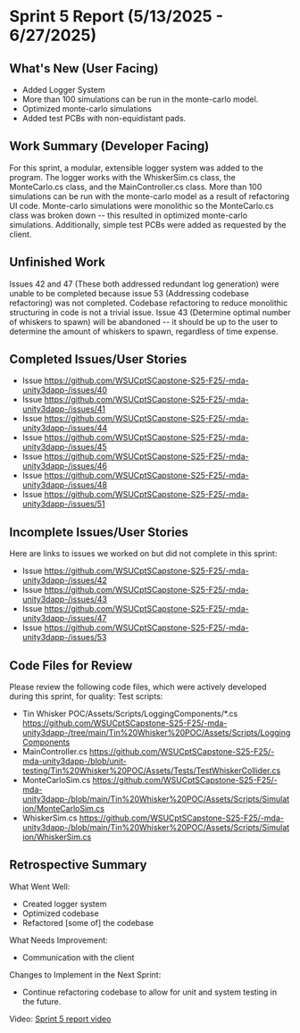 # Sprint 5 Report (5/13/2025 - 6/27/2025)

## What's New (User Facing)
 * Added Logger System
 * More than 100 simulations can be run in the monte-carlo model.
 * Optimized monte-carlo simulations
 * Added test PCBs with non-equidistant pads.

## Work Summary (Developer Facing)
For this sprint, a modular, extensible logger system was added to the program. The logger works with the WhiskerSim.cs class, the MonteCarlo.cs class, and the MainController.cs class. More than 100 simulations can be run with the monte-carlo model as a result of refactoring UI code. Monte-carlo simulations were monolithic so the MonteCarlo.cs class was broken down -- this resulted in optimized monte-carlo simulations. Additionally, simple test PCBs were added as requested by the client.

## Unfinished Work
Issues 42 and 47 (These both addressed redundant log generation) were unable to be completed because issue 53 (Addressing codebase refactoring) was not completed. Codebase refactoring to reduce monolithic structuring in code is not a trivial issue. Issue 43 (Determine optimal number of whiskers to spawn) will be abandoned -- it should be up to the user to determine the amount of whiskers to spawn, regardless of time expense.

## Completed Issues/User Stories
* Issue https://github.com/WSUCptSCapstone-S25-F25/-mda-unity3dapp-/issues/40 
* Issue https://github.com/WSUCptSCapstone-S25-F25/-mda-unity3dapp-/issues/41
* Issue https://github.com/WSUCptSCapstone-S25-F25/-mda-unity3dapp-/issues/44 
* Issue https://github.com/WSUCptSCapstone-S25-F25/-mda-unity3dapp-/issues/45 
* Issue https://github.com/WSUCptSCapstone-S25-F25/-mda-unity3dapp-/issues/46
* Issue https://github.com/WSUCptSCapstone-S25-F25/-mda-unity3dapp-/issues/48 
* Issue https://github.com/WSUCptSCapstone-S25-F25/-mda-unity3dapp-/issues/51 

 ## Incomplete Issues/User Stories
 Here are links to issues we worked on but did not complete in this sprint:
 * Issue https://github.com/WSUCptSCapstone-S25-F25/-mda-unity3dapp-/issues/42 
 * Issue https://github.com/WSUCptSCapstone-S25-F25/-mda-unity3dapp-/issues/43 
 * Issue https://github.com/WSUCptSCapstone-S25-F25/-mda-unity3dapp-/issues/47
 * Issue https://github.com/WSUCptSCapstone-S25-F25/-mda-unity3dapp-/issues/53 

## Code Files for Review
Please review the following code files, which were actively developed during this sprint, for quality:
Test scripts: 
* Tin Whisker POC/Assets/Scripts/LoggingComponents/*.cs https://github.com/WSUCptSCapstone-S25-F25/-mda-unity3dapp-/tree/main/Tin%20Whisker%20POC/Assets/Scripts/LoggingComponents 
* MainController.cs https://github.com/WSUCptSCapstone-S25-F25/-mda-unity3dapp-/blob/unit-testing/Tin%20Whisker%20POC/Assets/Tests/TestWhiskerCollider.cs
* MonteCarloSim.cs https://github.com/WSUCptSCapstone-S25-F25/-mda-unity3dapp-/blob/main/Tin%20Whisker%20POC/Assets/Scripts/Simulation/MonteCarloSim.cs 
* WhiskerSim.cs https://github.com/WSUCptSCapstone-S25-F25/-mda-unity3dapp-/blob/main/Tin%20Whisker%20POC/Assets/Scripts/Simulation/WhiskerSim.cs  

 
## Retrospective Summary
What Went Well:
* Created logger system
* Optimized codebase
* Refactored [some of] the codebase

What Needs Improvement:
* Communication with the client

Changes to Implement in the Next Sprint:
* Continue refactoring codebase to allow for unit and system testing in the future.

Video: [Sprint 5 report video](https://youtu.be/HslXHINKQSw)
